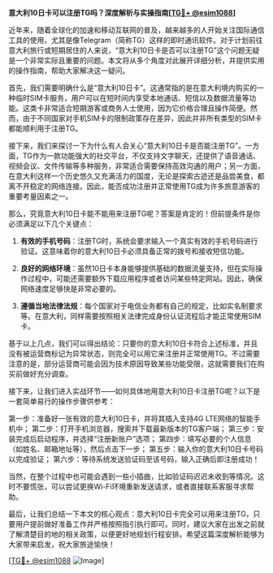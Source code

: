 **意大利10日卡可以注册TG吗？深度解析与实操指南[[TG💪+ @esim1088](https://t.me/s/esim1088)]**

近年来，随着全球化的加速和移动互联网的普及，越来越多的人开始关注国际通信工具的使用，尤其是像Telegram（简称TG）这样的即时通讯软件。对于计划前往意大利旅行或短期居住的人来说，“意大利10日卡是否可以注册TG”这个问题无疑是一个非常实际且重要的问题。本文将从多个角度对此展开详细分析，并提供实用的操作指南，帮助大家解决这一疑问。

首先，我们需要明确什么是“意大利10日卡”。这通常指的是在意大利境内购买的一种临时SIM卡服务，用户可以在短时间内享受本地通话、短信以及数据流量等功能。这类卡非常适合短期游客或商务人士使用，因为它价格合理且操作简便。然而，由于不同国家对手机SIM卡的限制政策存在差异，因此并非所有类型的SIM卡都能顺利用于注册TG。

接下来，我们来探讨一下为什么有人会关心“意大利10日卡是否能注册TG”。一方面，TG作为一款功能强大的社交平台，不仅支持文字聊天，还提供了语音通话、视频会议、文件传输等多种服务，非常适合需要保持高效沟通的用户；另一方面，在意大利这样一个历史悠久又充满活力的国度，无论是探索古迹还是品尝美食，都离不开稳定的网络连接。因此，能否成功注册并正常使用TG成为许多旅意游客的重要考量因素之一。

那么，究竟意大利10日卡能不能用来注册TG呢？答案是肯定的！但前提条件是你必须满足以下几个关键点：

1. **有效的手机号码**：注册TG时，系统会要求输入一个真实有效的手机号码进行验证。这意味着你的意大利10日卡必须具备正常的拨号和接收短信功能。
   
2. **良好的网络环境**：虽然10日卡本身能够提供基础的数据流量支持，但在实际操作过程中，可能还需要额外下载应用程序或者访问某些特定网站。因此，确保网络速度足够快是非常必要的。

3. **遵循当地法律法规**：每个国家对于电信业务都有自己的规定，比如实名制要求等。在意大利，同样需要按照相关法律完成身份认证流程后才能正常使用SIM卡。

基于以上几点，我们可以得出结论：只要你的意大利10日卡符合上述标准，并且没有被运营商标记为异常状态，则完全可以用它来注册并正常使用TG。不过需要注意的是，部分运营商可能会因为技术原因导致某些功能受限，这就需要我们在购买前做好充分调查。

接下来，让我们进入实战环节——如何具体地用意大利10日卡注册TG呢？以下是一套简单易行的操作步骤供参考：

第一步：准备好一张有效的意大利10日卡，并将其插入支持4G LTE网络的智能手机中；
第二步：打开手机浏览器，搜索并下载最新版本的TG客户端；
第三步：安装完成后启动程序，并选择“注册新账户”选项；
第四步：填写必要的个人信息（如姓名、邮箱地址等），然后点击下一步；
第五步：输入你的意大利10日卡号码以完成验证；
第六步：等待系统发送验证码至该号码，输入正确后即注册成功！

当然，在整个过程中也可能会遇到一些小插曲，比如验证码迟迟未收到等情况。这时不要慌张，可以尝试更换Wi-Fi环境重新发送请求，或者直接联系客服寻求帮助。

最后，让我们总结一下本文的核心观点：意大利10日卡完全可以用来注册TG，只要用户提前做好准备工作并严格按照指引执行即可。同时，建议大家在出发之前就了解清楚目的地的相关政策，以便更好地规划行程安排。希望这篇深度解析能够为大家带来启发，祝大家旅途愉快！

[[TG💪+ @esim1088](https://t.me/s/esim1088) ![Image](https://i.postimg.cc/4NQfJmqS/Snipaste-2025-05-13-00-14-12.png)]